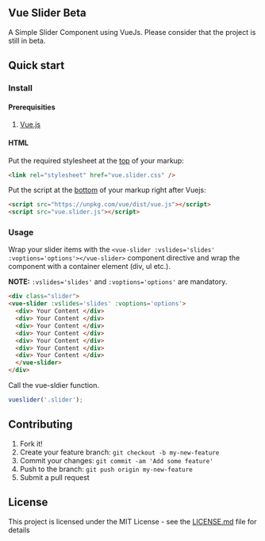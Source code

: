 ## Vue Slider Beta
A Simple Slider Component using VueJs.
Please consider that the project is still in beta.

## Quick start

### Install
#### Prerequisities

1. [Vue.js](https://vuejs.org/)

#### HTML

Put the required stylesheet at the [top](https://developer.yahoo.com/performance/rules.html#css_top) of your markup:

```html
<link rel="stylesheet" href="vue.slider.css" />
```


Put the script at the [bottom](https://developer.yahoo.com/performance/rules.html#js_bottom) of your markup right after Vuejs:

```html
<script src="https://unpkg.com/vue/dist/vue.js"></script>
<script src="vue.slider.js"></script>
```

### Usage

Wrap your slider items with the `<vue-slider :vslides='slides' :voptions='options'></vue-slider>` component directive and wrap the component with a container element (div, ul etc.).

**NOTE:** `:vslides='slides'` and `:voptions='options'` are mandatory.

```html
<div class="slider">
<vue-slider :vslides='slides' :voptions='options'>
  <div> Your Content </div>
  <div> Your Content </div>
  <div> Your Content </div>
  <div> Your Content </div>
  <div> Your Content </div>
  <div> Your Content </div>
  <div> Your Content </div>
  </vue-slider>
</div>
```

Call the vue-sldier function.

```javascript
vueslider('.slider');
```

## Contributing

1. Fork it!
2. Create your feature branch: `git checkout -b my-new-feature`
3. Commit your changes: `git commit -am 'Add some feature'`
4. Push to the branch: `git push origin my-new-feature`
5. Submit a pull request


## License

This project is licensed under the MIT License - see the [LICENSE.md](LICENSE.md) file for details